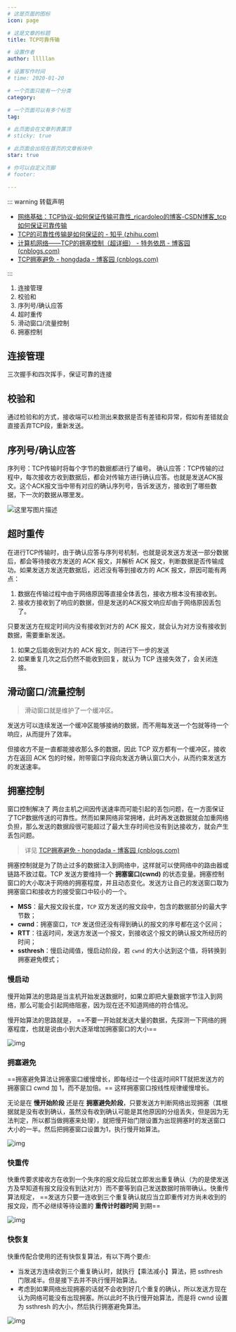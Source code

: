 ```yaml
---
# 这是页面的图标
icon: page

# 这是文章的标题
title: TCP可靠传输

# 设置作者
author: lllllan

# 设置写作时间
# time: 2020-01-20

# 一个页面只能有一个分类
category: 

# 一个页面可以有多个标签
tag:

# 此页面会在文章列表置顶
# sticky: true

# 此页面会出现在首页的文章板块中
star: true

# 你可以自定义页脚
# footer: 

---
```








::: warning 转载声明

- [网络基础：TCP协议-如何保证传输可靠性_ricardoleo的博客-CSDN博客_tcp如何保证可靠传输](https://blog.csdn.net/liuchenxia8/article/details/80428157)
- [TCP的可靠性传输是如何保证的 - 知乎 (zhihu.com)](https://zhuanlan.zhihu.com/p/112317245)
- [计算机网络——TCP的拥塞控制（超详细） - 特务依昂 - 博客园 (cnblogs.com)](https://www.cnblogs.com/tuyang1129/p/12439862.html)
- [TCP拥塞避免 - hongdada - 博客园 (cnblogs.com)](https://www.cnblogs.com/hongdada/p/11206679.html)

:::



1. 连接管理
2. 校验和
3. 序列号/确认应答
4. 超时重传
5. 滑动窗口/流量控制
6. 拥塞控制



## 连接管理

三次握手和四次挥手，保证可靠的连接



## 校验和

通过检验和的方式，接收端可以检测出来数据是否有差错和异常，假如有差错就会直接丢弃TCP段，重新发送。



## 序列号/确认应答

序列号：TCP传输时将每个字节的数据都进行了编号。
确认应答：TCP传输的过程中，每次接收方收到数据后，都会对传输方进行确认应答。也就是发送ACK报文。这个ACK报文当中带有对应的确认序列号，告诉发送方，接收到了哪些数据，下一次的数据从哪里发。



![这里写图片描述](readme.assets/70.png)

## 超时重传

在进行TCP传输时，由于确认应答与序列号机制，也就是说发送方发送一部分数据后，都会等待接收方发送的 ACK 报文，并解析 ACK 报文，判断数据是否传输成功。如果发送方发送完数据后，迟迟没有等到接收方的 ACK 报文，原因可能有两点：

1. 数据在传输过程中由于网络原因等直接全体丢包，接收方根本没有接收到。
2. 接收方接收到了响应的数据，但是发送的ACK报文响应却由于网络原因丢包了。



只要发送方在规定时间内没有接收到对方的 ACK 报文，就会认为对方没有接收到数据，需要重新发送。

1. 如果之后能收到对方的 ACK 报文，则进行下一步的发送
2. 如果重复几次之后仍然不能收到回复，就认为 TCP 连接失效了，会关闭连接。



## 滑动窗口/流量控制

> 滑动窗口就是维护了一个缓冲区。

发送方可以连续发送一个缓冲区能够接纳的数据，而不用每发送一个包就等待一个响应，从而提升了效率。

但接收方不是一直都能接收那么多的数据，因此 TCP 双方都有一个缓冲区，接收方在返回 ACK 包的时候，附带窗口字段向发送方确认窗口大小，从而约束发送方的发送速率。



## 拥塞控制

窗口控制解决了 两台主机之间因传送速率而可能引起的丢包问题，在一方面保证了TCP数据传送的可靠性。然而如果网络非常拥堵，此时再发送数据就会加重网络负担，那么发送的数据段很可能超过了最大生存时间也没有到达接收方，就会产生丢包问题。



> 详见 [TCP拥塞避免 - hongdada - 博客园 (cnblogs.com)](https://www.cnblogs.com/hongdada/p/11206679.html)



拥塞控制就是为了防止过多的数据注入到网络中，这样就可以使网络中的路由器或链路不致过载。TCP 发送方要维持一个 **拥塞窗口(cwnd)** 的状态变量。拥塞控制窗口的大小取决于网络的拥塞程度，并且动态变化。发送方让自己的发送窗口取为拥塞窗口和接收方的接受窗口中较小的一个。



- **MSS**：最大报文段长度，`TCP` 双方发送的报文段中，包含的数据部分的最大字节数；
- **cwnd**：拥塞窗口，`TCP` 发送但还没有得到确认的报文的序号都在这个区间；
- **RTT**：往返时间，发送方发送一个报文，到接收这个报文的确认报文所经历的时间；
- **ssthresh**：慢启动阈值，慢启动阶段，若 `cwnd` 的大小达到这个值，将转换到拥塞避免模式；



### 慢启动

慢开始算法的思路是当主机开始发送数据时，如果立即把大量数据字节注入到网络，那么可能会引起网络阻塞，因为现在还不知道网络的符合情况。

慢开始算法的思路就是， ==不要一开始就发送大量的数据，先探测一下网络的拥塞程度，也就是说由小到大逐渐增加拥塞窗口的大小==



![img](readme.assets/443934-20190718131920778-1683741892.png)

### 拥塞避免

==拥塞避免算法让拥塞窗口缓慢增长，即每经过一个往返时间RTT就把发送方的拥塞窗口 cwnd 加 1，而不是加倍。== 这样拥塞窗口按线性规律缓慢增长。

无论是在 **慢开始阶段** 还是在 **拥塞避免阶段**，只要发送方判断网络出现拥塞（其根据就是没有收到确认，虽然没有收到确认可能是其他原因的分组丢失，但是因为无法判定，所以都当做拥塞来处理），就把慢开始门限设置为出现拥塞时的发送窗口大小的一半。然后把拥塞窗口设置为1，执行慢开始算法。

![img](readme.assets/443934-20190718131944933-703202720.png)



### 快重传

快重传要求接收方在收到一个失序的报文段后就立即发出重复确认（为的是使发送方及早知道有报文段没有到达对方）而不要等到自己发送数据时捎带确认。快重传算法规定， ==发送方只要一连收到三个重复确认就应当立即重传对方尚未收到的报文段，而不必继续等待设置的 **重传计时器时间** 到期==

![img](readme.assets/443934-20190718132003862-1330126607.png)



### 快恢复

快重传配合使用的还有快恢复算法，有以下两个要点:

- 当发送方连续收到三个重复确认时，就执行【乘法减小】算法，把 ssthresh 门限减半。但是接下去并不执行慢开始算法。
- 考虑到如果网络出现拥塞的话就不会收到好几个重复的确认，所以发送方现在认为网络可能没有出现拥塞。所以此时不执行慢开始算法，而是将 cwnd 设置为 ssthresh 的大小，然后执行拥塞避免算法。

![img](readme.assets/443934-20190718132020300-1269239957.png)

